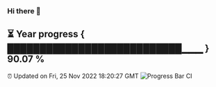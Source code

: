 ### Hi there 👋
⏳ Year progress { ███████████████████████████▁▁▁ } 90.07 %
---
⏰ Updated on Fri, 25 Nov 2022 18:20:27 GMT
![Progress Bar CI](https://github.com/liununu/liununu/workflows/Progress%20Bar%20CI/badge.svg)
